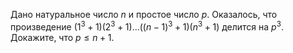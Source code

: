 Дано натуральное число $n$ и простое число $p$. Оказалось, что произведение $(1^3+1)(2^3+1)\ldots ((n-1)^3+1)(n^3+1)$ делится на $p^3$. Докажите, что $p\leq n+1$.